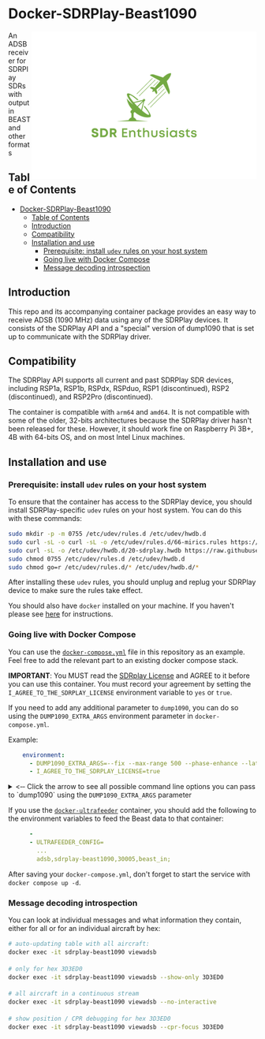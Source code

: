 # Docker-SDRPlay-Beast1090

<img align="right" alt="SDR-Enthusiasts logo" src="https://raw.githubusercontent.com/sdr-enthusiasts/sdr-enthusiast-assets/main/SDR%20Enthusiasts.svg" height="300">

An ADSB receiver for SDRPlay SDRs with output in BEAST and other formats

## Table of Contents

- [Docker-SDRPlay-Beast1090](#docker-sdrplay-beast1090)
  - [Table of Contents](#table-of-contents)
  - [Introduction](#introduction)
  - [Compatibility](#compatibility)
  - [Installation and use](#installation-and-use)
    - [Prerequisite: install `udev` rules on your host system](#prerequisite-install-udev-rules-on-your-host-system)
    - [Going live with Docker Compose](#going-live-with-docker-compose)
    - [Message decoding introspection](#message-decoding-introspection)

## Introduction

This repo and its accompanying container package provides an easy way to receive ADSB (1090 MHz) data using any of the SDRPlay devices. It consists of the SDRPlay API and a "special" version of dump1090 that is set up to communicate with the SDRPlay driver.

## Compatibility

The SDRPlay API supports all current and past SDRPlay SDR devices, including RSP1a, RSP1b, RSPdx, RSPduo, RSP1 (discontinued), RSP2 (discontinued), and RSP2Pro (discontinued).

The container is compatible with `arm64` and `amd64`. It is not compatible with some of the older, 32-bits architectures because the SDRPlay driver hasn't been released for these. However, it should work fine on Raspberry Pi 3B+, 4B with 64-bits OS, and on most Intel Linux machines.

## Installation and use

### Prerequisite: install `udev` rules on your host system

To ensure that the container has access to the SDRPlay device, you should install SDRPlay-specific `udev` rules on your host system. You can do this with these commands:

```bash
sudo mkdir -p -m 0755 /etc/udev/rules.d /etc/udev/hwdb.d
sudo curl -sL -o curl -sL -o /etc/udev/rules.d/66-mirics.rules https://raw.githubusercontent.com/sdr-enthusiasts/install-libsdrplay/main/66-mirics.rules
sudo curl -sL -o /etc/udev/hwdb.d/20-sdrplay.hwdb https://raw.githubusercontent.com/sdr-enthusiasts/install-libsdrplay/main/20-sdrplay.hwdb
sudo chmod 0755 /etc/udev/rules.d /etc/udev/hwdb.d
sudo chmod go=r /etc/udev/rules.d/* /etc/udev/hwdb.d/*
```

After installing these `udev` rules, you should unplug and replug your SDRPlay device to make sure the rules take effect.

You should also have `docker` installed on your machine. If you haven't please see [here](https://github.com/sdr-enthusiasts/docker-install) for instructions.

### Going live with Docker Compose

You can use the [`docker-compose.yml`](https://github.com/sdr-enthusiasts/docker-sdrplay-beast1090/blob/main/docker-compose.yml) file in this repository as an example. Feel free to add the relevant part to an existing docker compose stack.

**IMPORTANT**: You MUST read the [SDRplay License](https://github.com/sdr-enthusiasts/docker-sdrplay-beast1090/blob/main/LICENSE-SDRplay) and AGREE to it before you can use this container. You must record your agreement by setting the `I_AGREE_TO_THE_SDRPLAY_LICENSE` environment variable to `yes` or `true`.  

If you need to add any additional parameter to `dump1090`, you can do so using the `DUMP1090_EXTRA_ARGS` environment parameter in `docker-compose.yml`.

Example:

```yaml
    environment:
      - DUMP1090_EXTRA_ARGS=--fix --max-range 500 --phase-enhance --lat ${FEEDER_LAT} --lon ${FEEDER_LONG} --adsbMode 1
      - I_AGREE_TO_THE_SDRPLAY_LICENSE=true
```

<details>
  <summary>&lt;&dash;&dash; Click the arrow to see all possible command line options you can pass to `dump1090` using the <code>DUMP1090_EXTRA_ARGS</code> parameter</summary>

```text
-------------------------------------------------------------------------------
| dump1090 ModeS Receiver     dump1090-mutability dump1090_mutability_sdrplay |
-------------------------------------------------------------------------------
--device-index <index>     Select RTL device (default: 0)
--dev-sdrplay              use RSP device instead of RTL device (default: RTL).
--ifMode                   IF Mode (0: ZIF, 1: LIF) (default: 0).
--bwMode                   BW Mode (0: 1.536MHz, 1: 5MHz) (default: 1).
--gain <db>                Set gain (default: max gain. Use -10 for auto-gain)
--enable-agc               Enable the Automatic Gain Control (default: RTL:off, RSP:on)
--freq <hz>                Set frequency (default: 1090 Mhz)
--ifile <filename>         Read data from file (use '-' for stdin)
--iformat <format>         Sample format for --ifile: UC8 (default), SC16, SC16int, or SC16Q11
--throttle                 When reading from a file, play back in realtime, not at max speed
--interactive              Interactive mode refreshing data on screen. Implies --throttle
--interactive-rows <num>   Max number of rows in interactive mode (default: 15)
--interactive-ttl <sec>    Remove from list if idle for <sec> (default: 60)
--interactive-rtl1090      Display flight table in RTL1090 format
--raw                      Show only messages hex values
--net                      Enable networking
--modeac                   Enable decoding of SSR Modes 3/A & 3/C
--net-only                 Enable just networking, no SDR device or file used
--net-bind-address <ip>    IP address to bind to (default: Any; Use 127.0.0.1 for private)
--net-http-port <ports>    HTTP server ports (default: 8080)
--net-ri-port <ports>      TCP raw input listen ports  (default: 30001)
--net-ro-port <ports>      TCP raw output listen ports (default: 30002)
--net-sbs-port <ports>     TCP BaseStation output listen ports (default: 30003)
--net-bi-port <ports>      TCP Beast input listen ports  (default: 30004,30104)
--net-bo-port <ports>      TCP Beast output listen ports (default: 30005)
--net-ro-size <size>       TCP output minimum size (default: 0)
--net-ro-interval <rate>   TCP output memory flush rate in seconds (default: 0)
--net-heartbeat <rate>     TCP heartbeat rate in seconds (default: 60 sec; 0 to disable)
--net-buffer <n>           TCP buffer size 64Kb * (2^n) (default: n=0, 64Kb)
--net-verbatim             Do not apply CRC corrections to messages we forward; send unchanged
--forward-mlat             Allow forwarding of received mlat results to output ports
--lat <latitude>           Reference/receiver latitude for surface posn (opt)
--lon <longitude>          Reference/receiver longitude for surface posn (opt)
--max-range <distance>     Absolute maximum range for position decoding (in nm, default: 300)
--fix                      Enable single-bits error correction using CRC
--no-fix                   Disable single-bits error correction using CRC
--no-crc-check             Disable messages with broken CRC (discouraged)
--phase-enhance            Enable phase enhancement
--mlat                     display raw messages in Beast ascii mode
--stats                    With --ifile print stats at exit. No other output
--stats-range              Collect/show range histogram
--stats-every <seconds>    Show and reset stats every <seconds> seconds
--onlyaddr                 Show only ICAO addresses (testing purposes)
--metric                   Use metric units (meters, km/h, ...)
--hae                      Show altitudes as HAE (with H suffix) when available
--snip <level>             Strip IQ file removing samples < level
--debug <flags>            Debug mode (verbose), see README for details
--quiet                    Disable output to stdout. Use for daemon applications
--show-only <addr>         Show only messages from the given ICAO on stdout
--ppm <error>              Set receiver error in parts per million (default 0)
--html-dir <dir>           Use <dir> as base directory for the internal HTTP server. Defaults to ./public_html
--write-json <dir>         Periodically write json output to <dir> (for serving by a separate webserver)
--write-json-every <t>     Write json output every t seconds (default 1)
--json-location-accuracy   <n>  Accuracy of receiver location in json metadata: 0=no location, 1=approximate, 2=exact
--oversample               Use the 2.4MHz(RTL) / 8MHz(RSP) demodulator
--dcfilter                 Apply a 1Hz DC filter to input data (requires lots more CPU)
--measure-noise            Measure noise power (requires slightly more CPU)
--rsp-device-serNo <serNo> Used to select between multiple devices when more than one RSP device is present
--rsp2-antenna-portA       Select Antenna Port A on RSP2 (default Antenna Port B)
--rspdx-antenna-portA      Select Antenna Port A on RSPdx (default Antenna Port B)
--rspduo-tuner1            Select Tuner 1 on RSPduo (default Tuner 2 if Master or Single Tuner)
--rspduo-single            Use Single Tuner mode for RSPduo if available (default Master/Slave mode)
--adsbMode                 Set SDRplay ADSB mode (default 1 for ZIF and 2 for LIF)
--enable-biasT             Enable BiasT network on RSP2/RSPdx Antenna Port B or RSP1A or RSPduo Tuner 2
--disable-broadcast-notch  Disable Broadcast notch filter (RSP1A/RSP2/RSPdx/RSPduo)
--disable-dab-notch        Disable DAB notch filter (RSP1A/RSPdx/RSPduo)
--help                     Show this help

ADSB Modes 0 = ADSB_DECIMATION, 1 = ADSB_NO_DECIMATION_LOWPASS, 2 = ADSB_NO_DECIMATION_BANDPASS_2MHZ
           3 = ADSB_NO_DECIMATION_BANDPASS_3MHZ

Debug mode flags: d = Log frames decoded with errors
                  D = Log frames decoded with zero errors
                  c = Log frames with bad CRC
                  C = Log frames with good CRC
                  p = Log frames with bad preamble
                  n = Log network debugging info
                  j = Log frames to frames.js, loadable by debug.html
```

</details>

If you use the [`docker-ultrafeeder`](https://github.com/sdr-enthusiasts/docker-adsb-ultrafeeder) container, you should add the following to the environment variables to feed the Beast data to that container:

```yaml
      - 
      - ULTRAFEEDER_CONFIG=
        ...
        adsb,sdrplay-beast1090,30005,beast_in;
```

After saving your `docker-compose.yml`, don't forget to start the service with `docker compose up -d`.

### Message decoding introspection

You can look at individual messages and what information they contain, either for all or for an individual aircraft by hex:

```bash
# auto-updating table with all aircraft:
docker exec -it sdrplay-beast1090 viewadsb

# only for hex 3D3ED0
docker exec -it sdrplay-beast1090 viewadsb --show-only 3D3ED0

# all aircraft in a continuous stream
docker exec -it sdrplay-beast1090 viewadsb --no-interactive

# show position / CPR debugging for hex 3D3ED0
docker exec -it sdrplay-beast1090 viewadsb --cpr-focus 3D3ED0
```
